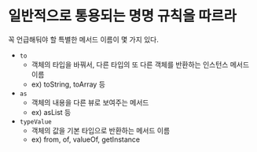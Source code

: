 # 일반적으로 통용되는 명명 규칙을 따르라

꼭 언급해둬야 할 특별한 메서드 이름이 몇 가지 있다.

- `to`
  - 객체의 타입을 바꿔서, 다른 타입의 또 다른 객체를 반환하는 인스턴스 메서드 이름
  - ex) toString, toArray 등
- `as`
  - 객체의 내용을 다른 뷰로 보여주는 메서드
  - ex) asList 등
- `typeValue`
  - 객체의 값을 기본 타입으로 반환하는 메서드 이름
  - ex) from, of, valueOf, getInstance
